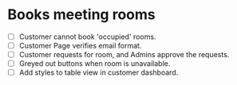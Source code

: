 # Books meeting rooms
- [ ] Customer cannot book 'occupied' rooms.
- [ ] Customer Page verifies email format.
- [ ] Customer requests for room, and Admins approve the requests.
- [ ] Greyed out buttons when room is unavailable.  
- [ ] Add styles to table view in customer dashboard.